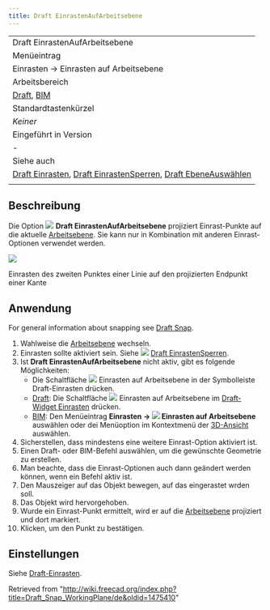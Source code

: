 ```yaml
---
title: Draft EinrastenAufArbeitsebene
---
```

|  |
| --- |
| Draft EinrastenAufArbeitsebene |
| Menüeintrag |
| Einrasten → Einrasten auf Arbeitsebene |
| Arbeitsbereich |
| [Draft](/Draft_Workbench/de "Draft Workbench/de"), [BIM](/BIM_Workbench/de "BIM Workbench/de") |
| Standardtastenkürzel |
| *Keiner* |
| Eingeführt in Version |
| - |
| Siehe auch |
| [Draft Einrasten](/Draft_Snap/de "Draft Snap/de"), [Draft EinrastenSperren](/Draft_Snap_Lock/de "Draft Snap Lock/de"), [Draft EbeneAuswählen](/Draft_SelectPlane/de "Draft SelectPlane/de") |
|  |

## Beschreibung

Die Option ![](/images/Draft_Snap_WorkingPlane.svg) **Draft EinrastenAufArbeitsebene** projiziert Einrast-Punkte auf die aktuelle [Arbeitsebene](/Draft_SelectPlane/de "Draft SelectPlane/de"). Sie kann nur in Kombination mit anderen Einrast-Optionen verwendet werden.

![](/images/Draft_Snap_WorkingPlane_example.png)

Einrasten des zweiten Punktes einer Linie auf den projizierten Endpunkt einer Kante

## Anwendung

For general information about snapping see [Draft Snap](/Draft_Snap "Draft Snap").

1. Wahlweise die [Arbeitsebene](/Draft_SelectPlane/de "Draft SelectPlane/de") wechseln.
2. Einrasten sollte aktiviert sein. Siehe ![](/images/Draft_Snap_Lock.svg) [Draft EinrastenSperren](/Draft_Snap_Lock/de "Draft Snap Lock/de").
3. Ist **Draft EinrastenAufArbeitsebene** nicht aktiv, gibt es folgende Möglichkeiten:
   * Die Schaltfläche ![](/images/Draft_Snap_WorkingPlane.svg) Einrasten auf Arbeitsebene in der Symbolleiste Draft-Einrasten drücken.
   * [Draft](/Draft_Workbench/de "Draft Workbench/de"): Die Schaltfläche ![](/images/Draft_Snap_WorkingPlane.svg) Einrasten auf Arbeitsebene im [Draft-Widget Einrasten](/Draft_snap_widget/de "Draft snap widget/de") drücken.
   * [BIM](/BIM_Workbench/de "BIM Workbench/de"): Den Menüeintrag **Einrasten → ![](/images/Draft_Snap_WorkingPlane.svg) Einrasten auf Arbeitsebene** auswählen oder dei Menüoption im Kontextmenü der [3D-Ansicht](/3D_view/de "3D view/de") auswählen.
4. Sicherstellen, dass mindestens eine weitere Einrast-Option aktiviert ist.
5. Einen Draft- oder BIM-Befehl auswählen, um die gewünschte Geometrie zu erstellen.
6. Man beachte, dass die Einrast-Optionen auch dann geändert werden können, wenn ein Befehl aktiv ist.
7. Den Mauszeiger auf das Objekt bewegen, auf das eingerastet wrden soll.
8. Das Objekt wird hervorgehoben.
9. Wurde ein Einrast-Punkt ermittelt, wird er auf die [Arbeitsebene](/Draft_SelectPlane/de "Draft SelectPlane/de") projiziert und dort markiert.
10. Klicken, um den Punkt zu bestätigen.

## Einstellungen

Siehe [Draft-Einrasten](/Draft_Snap/de#Einstellungen "Draft Snap/de").

Retrieved from "<http://wiki.freecad.org/index.php?title=Draft_Snap_WorkingPlane/de&oldid=1475410>"